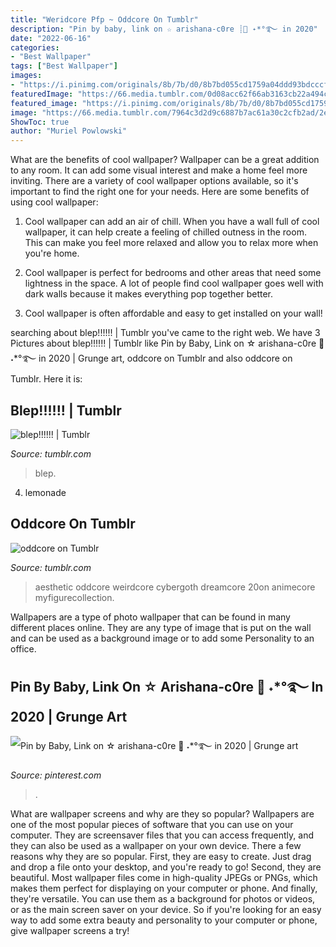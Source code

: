 ```yaml
---
title: "Weridcore Pfp ~ Oddcore On Tumblr"
description: "Pin by baby, link on ☆ arishana-c0re ┊͙ ˖*°࿐ in 2020"
date: "2022-06-16"
categories:
- "Best Wallpaper"
tags: ["Best Wallpaper"]
images:
- "https://i.pinimg.com/originals/8b/7b/d0/8b7bd055cd1759a04ddd93bdcccfe48f.png"
featuredImage: "https://66.media.tumblr.com/0d08acc62f66ab3163cb22a494c53761/bbf5fcece355d7d1-9b/s640x960/6bcd59afc5d9c44a5c4ad3fdb8252155e1df3b92.jpg"
featured_image: "https://i.pinimg.com/originals/8b/7b/d0/8b7bd055cd1759a04ddd93bdcccfe48f.png"
image: "https://66.media.tumblr.com/7964c3d2d9c6887b7ac61a30c2cfb2ad/2e6681704455632f-e1/s640x960/61b5c19002302f3bc889239154c2f81899c14ecd.jpg"
ShowToc: true
author: "Muriel Powlowski"
---
```



What are the benefits of cool wallpaper?
Wallpaper can be a great addition to any room. It can add some visual interest and make a home feel more inviting. There are a variety of cool wallpaper options available, so it's important to find the right one for your needs. Here are some benefits of using cool wallpaper: 
1. Cool wallpaper can add an air of chill. When you have a wall full of cool wallpaper, it can help create a feeling of chilled outness in the room. This can make you feel more relaxed and allow you to relax more when you're home. 

2. Cool wallpaper is perfect for bedrooms and other areas that need some lightness in the space. A lot of people find cool wallpaper goes well with dark walls because it makes everything pop together better. 

3. Cool wallpaper is often affordable and easy to get installed on your wall!

	

		
searching about blep!!!!!! | Tumblr you've came to the right web. We have 3 Pictures about blep!!!!!! | Tumblr like Pin by Baby, Link on ☆ arishana-c0re ┊͙ ˖*°࿐ in 2020 | Grunge art, oddcore on Tumblr and also oddcore on Tumblr. Here it is:
		
    
## Blep!!!!!! | Tumblr

<img loading=lazy src="https://66.media.tumblr.com/7964c3d2d9c6887b7ac61a30c2cfb2ad/2e6681704455632f-e1/s640x960/61b5c19002302f3bc889239154c2f81899c14ecd.jpg" onerror="this.onerror=null;this.src='https://tse1.mm.bing.net/th?id=OIP.XYlIopdESquMFyUgfqA5jwHaF0&amp;pid=15.1';" alt="blep!!!!!! | Tumblr">

_Source: tumblr.com_

>blep. 

	

4. lemonade 

    
## Oddcore On Tumblr

<img loading=lazy src="https://66.media.tumblr.com/0d08acc62f66ab3163cb22a494c53761/bbf5fcece355d7d1-9b/s640x960/6bcd59afc5d9c44a5c4ad3fdb8252155e1df3b92.jpg" onerror="this.onerror=null;this.src='https://tse2.mm.bing.net/th?id=OIP.jRD8E5DnLzJiKwov_ra5vwHaGY&amp;pid=15.1';" alt="oddcore on Tumblr">

_Source: tumblr.com_

>aesthetic oddcore weirdcore cybergoth dreamcore 20on animecore myfigurecollection. 

	



Wallpapers are a type of photo wallpaper that can be found in many different places online. They are any type of image that is put on the wall and can be used as a background image or to add some Personality to an office.

    
## Pin By Baby, Link On ☆ Arishana-c0re ┊͙ ˖*°࿐ In 2020 | Grunge Art

<img loading=lazy src="https://i.pinimg.com/originals/8b/7b/d0/8b7bd055cd1759a04ddd93bdcccfe48f.png" onerror="this.onerror=null;this.src='https://tse3.mm.bing.net/th?id=OIP.GgzjsYoh5h15CQ75Fo8oFgAAAA&amp;pid=15.1';" alt="Pin by Baby, Link on ☆ arishana-c0re ┊͙ ˖*°࿐ in 2020 | Grunge art">

_Source: pinterest.com_

>. 

	

What are wallpaper screens and why are they so popular?
Wallpapers are one of the most popular pieces of software that you can use on your computer. They are screensaver files that you can access frequently, and they can also be used as a wallpaper on your own device. There a few reasons why they are so popular. First, they are easy to create. Just drag and drop a file onto your desktop, and you're ready to go! Second, they are beautiful. Most wallpaper files come in high-quality JPEGs or PNGs, which makes them perfect for displaying on your computer or phone. And finally, they're versatile. You can use them as a background for photos or videos, or as the main screen saver on your device. So if you're looking for an easy way to add some extra beauty and personality to your computer or phone, give wallpaper screens a try!

